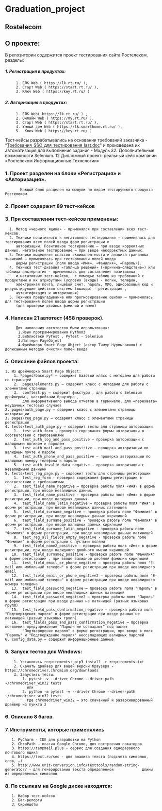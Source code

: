 # Graduation_project
## Rostelecom

## О проекте:

В репозитории содержится проект тестирования сайта Ростелеком, разделы:
##### 1. Регистрация в продуктах:
         1.	ЕЛК Web ( https://lk.rt.ru/ ), 
         2.	Старт Web ( https://start.rt.ru/ ), 
         3.	Ключ Web ( https://key.rt.ru/ )
##### 2. Авторизация в продуктах:
         1.	ЕЛК Web( https://lk.rt.ru/ ) , 
         2.	Онлайм Web ( https://my.rt.ru/ ),
         3.	Старт Web ( https://start.rt.ru/ ), 
         4.	Умный дом Web ( https://lk.smarthome.rt.ru/ ), 
         5.	 Ключ Web ( https://key.rt.ru/ )
   
Тест-кейсы разрабатывались на основании требований заказчика - “[Требования_SSO_для_тестирования_last.doc](https://docs.google.com/document/d/1fOjYGOBZP10ssxL4jrEq3bG2wLUD_IKq/edit?usp=sharing&ouid=114969839533758832510&rtpof=true&sd=true)" и произведена их автоматизация для выполнения задания - Модуль 32. Дополнительные возможности Selenium. 12 Дипломный проект: реальный кейс компании «Ростелеком Информационные Технологии» 

### 1. Проект разделен на блоки «Регистрация» и «Авторизация».            
           Каждый блок разделен на модули по видам тестируемого продукта Ростелеком.

### 2. Проект содержит 89 тест-кейсов

### 3. При составлении тест-кейсов применены:                                                                                                                                                                                            
      1. Метод «черного ящика» - применялся при составлении всех тест-кейсов.                            
      2. Техники позитивного и негативного тестирования – применялась для тестирования всех полей ввода форм регистрации и
         авторизации. Позитивное тестирование – при вводе корректных данных, негативное тестирование – при вводе некорректных данных.                
      3. Техники выделения классов эквивалентности и анализа граничных значений – применялась при тестировании полей ввода
         формы регистрации (поля ввода «Имя», «Фамилия», «Пароль»).       
      4. Техника тест-дизайна «таблица решений» («причина—следствие») или таблица альтернатив – применялась для составления позитивных
         и негативных тест-кейсов,  с помощью таблиц из требований с продуктами и их атрибутами (условия (входы) - логин, телефон,
         электронная почта, лицевой счет, пароль, ФИО, одноразовый код и результирующие действия системы (выходы) - регистрация ,
         аутентификация и авторизация)         
      5. Техника предугадывание или прогнозирование ошибок – применялась для тестирования полей ввода формы регистрации
         (для проверки двойных фамилий и имен)        

### 4. Написан 21 автотест (458 проверок). 
         Для написания автотестов были использованы:
          1.Язык программирования Python3
          2.Библиотеки PyTest , PyTest - Selenium
          3.Паттерн PageObject
          4.Фреймворк Smart Page Object (автор Тимур Нурлыгаянов) с дописанным методом очистки полей ввода
### 5. Описание файлов проекта:
    1. Из фреймворка Smart Page Object:
        1. *pages/base.py* – содержит базовый класс с методами для работы со страницей 
        2.	pages/elements.py – содержит класс с методами для работы с элементами страницы
        3.	conftest.py – содержит фикстуры , для работы с Selenium драйвером , настройками браузера , 
            для информативного вывода отчетов в терминале, для «перехвата» неудачных тестовых случаев
    2. pages/auth_page.py – содержит класс с элементами страницы авторизации
    3. pages/reg_page.py – содержит класс с элементами страницы регистрации
    4. tests/test_auth_page.py – содержит тесты для страницы авторизации
        1.	test_auth_form – проверка содержания формы авторизации в соответствии с требованиями
        2.	test_auth_log_and_pass_positive – проверка авторизации с валидными логином и паролем
        3.	test_auth_mail_and_pass_positive – проверка авторизации по валидным почте и паролю
        4.	test_auth_phone_and_pass_positive – проверка авторизации по валидным номеру телефона и паролю
        5.	test_auth_invalid_data_negative – проверка авторизации с невалидными данными
    5. tests/test_reg_page.py – содержит тесты для страницы регистрации
        1.	test_reg_form - проверка содержания формы регистрации в соответствии с требованиями
        2.	test_field_name_negative – проверка работы поля «Имя» в форме регистрации, при вводе невалидных данных
        3.	test_field_name_positive - проверка работы поля «Имя» в форме регистрации, при вводе валидных данных
        4.	test_field_name_latin_negative – проверка работы поля "Имя" в форме регистрации, при вводе невалидных данных латиницей
        5.	test_field_surname_negative – проверка работы поле "Фамилия" в форме регистрации, при вводе невалидных данных кирилицей
        6.	test_field_surname_positive - проверка работы поле "Фамилия" в форме регистрации, при вводе валидных данных кирилицей
        7.	test_field_surname_latin_negative - проверка работы поле "Фамилия" в форме регистрации, при вводе невалидных данных латиницей
        8.	test_reg_all_fields_empty_negative - проверка работы поле "Фамилия" в форме регистрации с пустыми полями
        9.	test_field_name2_positive - проверка работы поля «Имя» в форме регистрации, при вводе валидного двойного имени кирилицей
       10.	test_field_surname2_positive - проверка работы поле "Фамилия" в форме регистрации , при вводе валидной двойной фамилии кирилицей
       11.	test_field_email_or_phone_negative – проверка работы поля "E-mail или мобильный телефон" в форме регистрации при вводе невалидного email
       12.	test_field_email_or_phone_negative2 – проверка работы поля "E-mail или мобильный телефон" в форме регистрации при вводе невалидного номера телефона
       13.	test_field_password_negative – проверка работы поля "Пароль" в форме регистрации при вводе невалидных данных латиницей
       14.	test_field_password_negative2 – проверка работы поля "Пароль" в форме регистрации при вводе данных не латиницей (разных языковых групп)
       15.	test_field_pass_confirmation_negative – проверка работы поля "Подтверждения пароля" в форме регистрации при вводе данных не латиницей (разных языковых групп)
       16.	test_fields_pass_and_pass_confirmation_negative – проверка появления предупреждения "Пароли не совпадают" под полем
            "Подтверждение пароля" в форме регистрации, при вводе в поля "Пароль" и "Подтверждение пароля" несовпадающих валидных паролей
    6. config_data.py – содержит информационные данные
   
### 5. Запуск тестов для Windows:
        1. Установить requirements: pip3 install -r requirements.txt
        2. Скачать драйвер для вашей версии браузера - https://chromedriver.chromium.org/downloads
        3. Запустить тесты: 
            1. pytest -v --driver Chrome --driver-path ~/chromedriver_win32 tests
              или
            2. python -m pytest -v --driver Chrome --driver-path ~/chromedriver_win32 tests
              где chromedriver_win32 – это скачанный и разархивированный драйвер из пункта 2 

### 6. Описано 8 багов.

### 7. Инструменты, которые применялись
       1. PyCharm - IDE для разработки на Python
       2. ChroPath – плагин Google Chrome, для построения локаторов
       3. https://tempmail.plus - сервис для создания одноразового почтового ящика
       4. https://text.ru/seo - для анализа текста (подсчета символов, слов, …)
       5. http://www.unit-conversion.info/texttools/random-string-generator/ - для генерирования текста определенной             длины из определенных символов

### 8. По ссылкам на Google диске находятся:
       1. Набор тест-кейсов
       2. Баг-репорты
       3. Скриншоты

